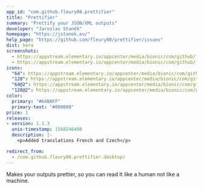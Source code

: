 ```yaml
---
app_id: "com.github.fleury08.prettifier"
title: "Prettifier"
summary: "Prettify your JSON/XML outputs"
developer: "Jaroslav Staněk"
homepage: "https://jstanek.eu/"
help_page: "https://github.com/fleury08/prettifier/issues"
dist: hera
screenshots:
  - https://appstream.elementary.io/appcenter/media/bionic/com/github/fleury08.prettifier/D103483DDB1115CB22E583DB924D3A47/screenshots/image-1_orig.png
  - https://appstream.elementary.io/appcenter/media/bionic/com/github/fleury08.prettifier/D103483DDB1115CB22E583DB924D3A47/screenshots/image-2_orig.png
icons:
  "64": https://appstream.elementary.io/appcenter/media/bionic/com/github/fleury08.prettifier/D103483DDB1115CB22E583DB924D3A47/icons/64x64/com.github.fleury08.prettifier_com.github.fleury08.prettifier.png
  "128": https://appstream.elementary.io/appcenter/media/bionic/com/github/fleury08.prettifier/D103483DDB1115CB22E583DB924D3A47/icons/128x128/com.github.fleury08.prettifier_com.github.fleury08.prettifier.png
  "64@2": https://appstream.elementary.io/appcenter/media/bionic/com/github/fleury08.prettifier/D103483DDB1115CB22E583DB924D3A47/icons/64x64@2/com.github.fleury08.prettifier_com.github.fleury08.prettifier.png
  "128@2": https://appstream.elementary.io/appcenter/media/bionic/com/github/fleury08.prettifier/D103483DDB1115CB22E583DB924D3A47/icons/128x128@2/com.github.fleury08.prettifier_com.github.fleury08.prettifier.png
color:
  primary: "#64BAFF"
  primary-text: "#000000"
price: 1
releases:
- version: 1.1.3
  unix-timestamp: 1568246400
  description: |-
    <p>Added translations French and Czech</p>

redirect_from:
  - /com.github.fleury08.prettifier.desktop/
---
```

<p>Makes your outputs prettier, so you can read It like a human not like a machine.</p>
